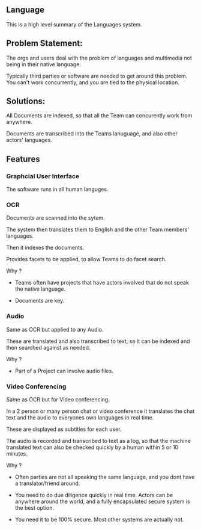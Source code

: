 
## Language

This is a high level summary of the Languages system.



## Problem Statement:

The orgs and users deal with the problem of languages and multimedia not being in their native language.

Typically third parties or software are needed to get around this problem. You can't work concurrently, and you are tied to the physical location.

## Solutions:


All Documents are indexed, so that all the Team can concurently work from anywhere.

Documents are transcribed into the Teams lanuguage, and also other actors' languages.


## Features

### Graphcial User Interface

The software runs in all human languges.


### OCR

Documents are scanned into the sytem. 

The system then translates them to English and the other Team members' languages.

Then it indexes the documents.

Provides facets to be applied, to allow Teams to do facet search.

Why ?

- Teams often have projects that have actors involved that do not speak the native language.

- Documents are key.

### Audio

Same as OCR but applied to any Audio.

These are translated and also transcribed to text, so it can be indexed and then searched against as needed.

Why ?

- Part of a Project can involve audio files.


### Video Conferencing

Same as OCR but for Video conferencing.

In a 2 person or many person chat or video conference it translates the chat text and the audio to everyones own languages in real time.

These are displayed as subtitles for each user.

The audio is recorded and transcribed to text as a log, so that the machine translated text can also be checked quickly by a human within 5 or 10 minutes.

Why ?

- Often parties are not all speaking the same language, and you dont have a translator/friend around.

- You need to do due diligence quickly in real time. Actors can be anywhere around the world, and a fully encapsulated secure system is the best option.

- You need it to be 100% secure. Most other systems are actually not.
